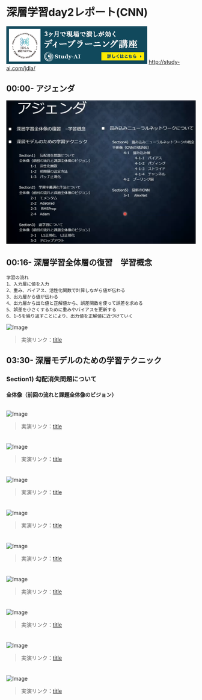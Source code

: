 # 深層学習day2レポート(CNN)

![Image](/bnr_jdla.png)
http://study-ai.com/jdla/

## 00:00- アジェンダ
![Image](/深層学習day2_00h00m03s.png)

## 00:16- 深層学習全体層の復習　学習概念
```
学習の流れ
1、入力層に値を入力
2、重み、バイアス、活性化関数で計算しながら値が伝わる
3、出力層から値が伝わる
4、出力層から出た値と正解値から、誤差関数を使って誤差を求める
5、誤差を小さくするために重みやバイアスを更新する
6、1~5を繰り返すことにより、出力値を正解値に近づけていく
```
![Image](/.png)
> 実演リンク：[title](https://)


## 03:30- 深層モデルのための学習テクニック
### Section1) 勾配消失問題について
#### 全体像（前回の流れと課題全体像のビジョン）
```
```
![Image](/.png)
> 実演リンク：[title](https://)


### 
```
```
![Image](/.png)
> 実演リンク：[title](https://)


### 
```
```
![Image](/.png)
> 実演リンク：[title](https://)


### 
```
```
![Image](/.png)
> 実演リンク：[title](https://)


### 
```
```
![Image](/.png)
> 実演リンク：[title](https://)


### 
```
```
![Image](/.png)
> 実演リンク：[title](https://)


### 
```
```
![Image](/.png)
> 実演リンク：[title](https://)


### 
```
```
![Image](/.png)
> 実演リンク：[title](https://)


### 
```
```
![Image](/.png)
> 実演リンク：[title](https://)

